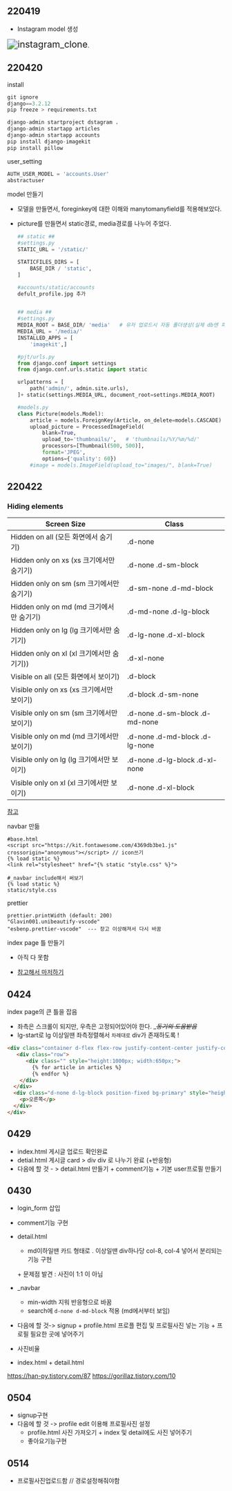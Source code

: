 ## 220419

- Instagram model 생성

<img src="images/instagram_clone.PNG" alt="instagram_clone" style="zoom:150%;" />.



## 220420

install

```python
git ignore
django==3.2.12
pip freeze > requirements.txt
```

```python
django-admin startproject dstagram .
django-admin startapp articles
django-admin startapp accounts
pip install django-imagekit
pip install pillow
```

user_setting

```python
AUTH_USER_MODEL = 'accounts.User'
abstractuser
```

model 만들기

- 모델을 만들면서, foreginkey에 대한 이해와 manytomanyfield를 적용해보았다.

- picture를 만들면서 static경로, media경로를 나누어 주었다.

  ```python
  ## static ##
  #settings.py
  STATIC_URL = '/static/'
  
  STATICFILES_DIRS = [
      BASE_DIR / 'static',
  ]
  
  #accounts/static/accounts
  defult_profile.jpg 추가
  
  
  ## media ##
  #settings.py
  MEDIA_ROOT = BASE_DIR/ 'media'   # 유저 업로드시 자동 폴더생성(실제 db엔 파일 경로 저장됨)
  MEDIA_URL = '/media/'
  INSTALLED_APPS = [
      'imagekit',]
  
  #pjt/urls.py
  from django.conf import settings
  from django.conf.urls.static import static
  
  urlpatterns = [
      path('admin/', admin.site.urls),
  ]+ static(settings.MEDIA_URL, document_root=settings.MEDIA_ROOT)
  
  #models.py
  class Picture(models.Model):
      article = models.ForeignKey(Article, on_delete=models.CASCADE)
      upload_picture = ProcessedImageField(
          blank=True,
          upload_to='thumbnails/',   # 'thumbnails/%Y/%m/%d/'
          processors=[Thumbnail(500, 500)],   
          format='JPEG',
          options={'quality': 60})
      #image = models.ImageField(upload_to="images/", blank=True)
  ```



## 220422

### Hiding elements

| **Screen Size**                           | **Class**                      |
| ----------------------------------------- | ------------------------------ |
| Hidden on all (모든 화면에서 숨기기)      | .d-none                        |
| Hidden only on xs (xs 크기에서만 숨기기)  | .d-none .d-sm-block            |
| Hidden only on sm (sm 크기에서만 숨기기)  | .d-sm-none .d-md-block         |
| Hidden only on md (md 크기에서만 숨기기)  | .d-md-none .d-lg-block         |
| Hidden only on lg (lg 크기에서만 숨기기)  | .d-lg-none .d-xl-block         |
| Hidden only on xl (xl 크기에서만 숨기기)) | .d-xl-none                     |
| Visible on all (모든 화면에서 보이기)     | .d-block                       |
| Visible only on xs (xs 크기에서만 보이기) | .d-block .d-sm-none            |
| Visible only on sm (sm 크기에서만 보이기) | .d-none .d-sm-block .d-md-none |
| Visible only on md (md 크기에서만 보이기) | .d-none .d-md-block .d-lg-none |
| Visible only on lg (lg 크기에서만 보이기) | .d-none .d-lg-block .d-xl-none |
| Visible only on xl (xl 크기에서만 보이기) | .d-none .d-xl-block            |

[참고](https://velog.io/@leyuri/bootstrap4-브라우저-크기-별-요소-hidden-visible)

navbar 만듦

```django
#base.html
<script src="https://kit.fontawesome.com/4369db3be1.js" crossorigin="anonymous"></script> // icon쓰기
{% load static %}
<link rel="stylesheet" href="{% static "style.css" %}">

#_navbar include해서 써보기
{% load static %}
static/style.css
```

prettier

```
prettier.printWidth (default: 200)
"Glavin001.unibeautify-vscode"
"esbenp.prettier-vscode"  --- 장고 이상해져서 다시 바꿈
```

index page 틀 만들기

- 아직 다 못함

- [참고해서 마저하기](https://ojji.wayful.com/2013/12/HTML-set-Two-Parallel-DIVs-columns.html)

  

## 0424

index page의 큰 틀을 잡음

- 좌측은 스크롤이 되지만, 우측은 고정되어있어야 한다.   __~~동기의 도움받음~~_
- lg-start로 lg 이상일땐 좌측정렬해서 `차례대로` div가 존재하도록  ! 

```html
<div class="container d-flex flex-row justify-content-center justify-content-lg-start" style="max-width:975px;">
   <div class="row">
      <div class="" style="height:1000px; width:650px;">
        {% for article in articles %}
        {% endfor %}
    </div>
  </div>
  <div class="d-none d-lg-block position-fixed bg-primary" style="height:200px; width:325px; left:50%; transform: translate(163px, 0);">
    <p>오른쪽</p>
  </div>
</div>
```







## 0429

- index.html 게시글 업로드 확인완료
- detial.html 게시글 card > div div 로 나누기 완료 (+반응형)
- 다음에 할 것 - > detail.html 만들기 + comment기능 + 기본 user프로필 만들기



## 0430

- login_form 삽입 

- comment기능 구현

- detail.html

  -  md이하일땐 카드 형태로 . 이상일땐 div하나당 col-8, col-4 넣어서 분리되는 기능 구현

    \+ 문제점 발견 : 사진이 1:1 이 아님

- _navbar 
  - min-width 지워 반응형으로 바꿈
  - search에 `d-none d-md-block` 적용 (md에서부터 보임)



- 다음에 할 것-> signup +  profile.html 프로플 편집 및 프로필사진 넣는 기능 + 프로필 필요한 곳에 넣어주기 
- 사진비율
- index.html + detail.html 

https://han-py.tistory.com/87
https://gorillaz.tistory.com/10



## 0504

- signup구현
- 다음에 할 것  -> profile edit 이용해 프로필사진 설정
  - profile.html 사진 가져오기 + index 및 detail에도 사진 넣어주기
  - 좋아요기능구현





## 0514

- 프로필사진업로드함 // 경로설정해줘야함
